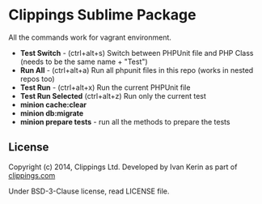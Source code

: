 # Clippings Sublime Package

All the commands work for vagrant environment.

- __Test Switch__ - (ctrl+alt+s) Switch between PHPUnit file and PHP Class (needs to be the same name + "Test")
- __Run All__ - (ctrl+alt+a) Run all phpunit files in this repo (works in nested repos too)
- __Test Run__ - (ctrl+alt+x) Run the current PHPUnit file
- __Test Run Selected__ (ctrl+alt+z) Run only the current test
- __minion cache:clear__
- __minion db:migrate__
- __minion prepare tests__ - run all the methods to prepare the tests

## License

Copyright (c) 2014, Clippings Ltd. Developed by Ivan Kerin as part of [clippings.com](http://clippings.com)

Under BSD-3-Clause license, read LICENSE file.